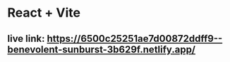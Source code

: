 # React + Vite

## live link: https://6500c25251ae7d00872ddff9--benevolent-sunburst-3b629f.netlify.app/

